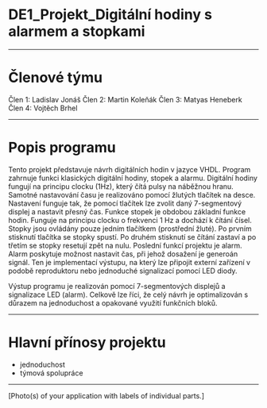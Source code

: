 # DE1_Projekt_Digitální hodiny s alarmem a stopkami
________________________________________________
# Členové týmu
Člen 1: Ladislav Jonáš
Člen 2: Martin Koleňák
Člen 3: Matyas Heneberk
Člen 4: Vojtěch Brhel
________________________________________________

# Popis programu

  Tento projekt představuje návrh digitálních hodin v jazyce VHDL. Program zahrnuje funkci klasických digitální hodiny, stopek a alarmu. 
Digitální hodiny fungují na principu clocku (1Hz), který čítá pulsy na náběžnou hranu. Samotné nastavování času je realizováno pomocí žlutých tlačítek na desce. Nastavení funguje tak, že pomocí tlačítek lze zvolit daný 7-segmentový displej a nastavit přesný čas.
Funkce stopek je obdobou základní funkce hodin. Funguje na principu clocku o frekvenci 1 Hz a dochází k čítání čísel. Stopky jsou ovládány pouze jedním tlačítkem (prostřední žluté). Po prvním stisknutí tlačítka se stopky spustí. Po druhém stisknutí se čítání zastaví a po třetím se stopky resetují zpět na nulu.
Poslední funkcí projektu je alarm. Alarm poskytuje možnost nastavit čas, při jehož dosažení je generoán signál. Ten je implementací výstupu, na který lze připojit externí zařízení v podobě reproduktoru nebo jednoduché signalizací pomocí LED diody. 

  Výstup programu je realizován pomocí 7-segmentových displejů a signalizace LED (alarm). 
Celkově lze říci, že celý návrh je optimalizován s důrazem na jednoduchost a opakované využití funkčních bloků. 

________________________________________________

# Hlavní přínosy projektu

- jednoduchost
- týmová spolupráce

________________________________________________







[Photo(s) of your application with labels of individual parts.]






